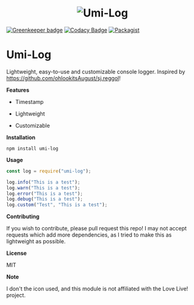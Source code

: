 <h1 align="center">
<img src="https://78.media.tumblr.com/411b7df1ecbbd44c7db811c2d7776e8c/tumblr_olim3aaQ2S1ubcx5fo1_250.png" alt="Umi-Log">
</h1>

[![Greenkeeper badge](https://badges.greenkeeper.io/ohlookitsderpy/umi-log.svg)](https://greenkeeper.io/)
[![Codacy Badge](https://api.codacy.com/project/badge/Grade/a3d22b9e6c0c4b4c86271e65858dbd51)](https://www.codacy.com/app/ohlookitsderpy/umi-log?utm_source=github.com&amp;utm_medium=referral&amp;utm_content=ohlookitsderpy/umi-log&amp;utm_campaign=Badge_Grade)
[![Packagist](https://img.shields.io/packagist/l/doctrine/orm.svg)](https://www.npmjs.com/package/umi-log)

# Umi-Log

Lightweight, easy-to-use and customizable console logger. Inspired by https://github.com/ohlookitsAugust/sj.reggol!

**Features**

* Timestamp

* Lightweight

* Customizable

**Installation**

``npm install umi-log``

**Usage**
```js
const log = require("umi-log");

log.info("This is a test");
log.warn("This is a test");
log.error("This is a test");
log.debug("This is a test");
log.custom("Test", "This is a test");
```

**Contributing**

If you wish to contribute, please pull request this repo! I may not accept requests which add more dependencies, as I tried to make this as lightweight as possible.

**License**

MIT

**Note**

I don't the icon used, and this module is not affiliated with the Love Live! project.
